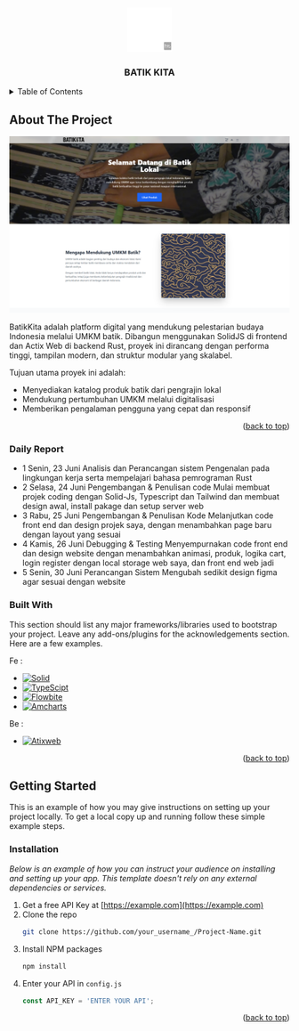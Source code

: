 
<a name="readme-top"></a>


<!-- PROJECT LOGO -->
<br />
<div align="center">
  <a href="https://github.com/PKL-SST-2025/BatikKita-Fe?tab=readme-ov-file">
    <img src="images/logo.png" alt="Logo" width="80" height="80">
  </a>

  <h3 align="center">BATIK KITA</h3>
  
</div>



<!-- TABLE OF CONTENTS -->
<details>
  <summary>Table of Contents</summary>
  <ol>
    <li>
      <a href="#about-the-project">About The Project</a>
      <ul>
        <li><a href="#daily-report">Daily Report</a></li>
        <li><a href="#built-with">Built With</a></li>
      </ul>
    </li>
    <li>
      <a href="#getting-started">Getting Started</a>
      <ul>
        <li><a href="#installation">Installation</a></li>
      </ul>
    </li>
  </ol>
</details>



<!-- ABOUT THE PROJECT -->
## About The Project

[![Product Name Screen Shot][product-screenshot]](https://example.com)

BatikKita adalah platform digital yang mendukung pelestarian budaya Indonesia melalui UMKM batik. Dibangun menggunakan SolidJS di frontend dan Actix Web di backend Rust, proyek ini dirancang dengan performa tinggi, tampilan modern, dan struktur modular yang skalabel.

Tujuan utama proyek ini adalah:
- Menyediakan katalog produk batik dari pengrajin lokal
- Mendukung pertumbuhan UMKM melalui digitalisasi
- Memberikan pengalaman pengguna yang cepat dan responsif


<p align="right">(<a href="#readme-top">back to top</a>)</p>



### Daily Report

* 1	Senin, 23 Juni	Analisis dan Perancangan sistem	Pengenalan pada lingkungan kerja serta mempelajari bahasa pemrograman Rust
* 2	Selasa, 24 Juni	Pengembangan & Penulisan code	Mulai membuat projek coding dengan Solid-Js, Typescript dan Tailwind dan membuat design awal, install pakage dan setup server web 
* 3	Rabu, 25 Juni	Pengembangan & Penulisan Kode	Melanjutkan code front end dan design projek saya, dengan menambahkan page baru dengan layout yang sesuai
* 4	Kamis, 26 Juni	Debugging & Testing	Menyempurnakan code front end dan design website dengan menambahkan animasi, produk, logika cart, login register dengan local storage web saya, dan front end web jadi
* 5	Senin, 30 Juni	Perancangan Sistem	Mengubah sedikit design figma agar sesuai dengan website



### Built With

This section should list any major frameworks/libraries used to bootstrap your project. Leave any add-ons/plugins for the acknowledgements section. Here are a few examples.

Fe :
* [![Solid][Solid.js]][Solid-url]
* [![TypeScipt][TypeScript]][Type-url]
* [![Flowbite][Flowbite]][Flow-url]
* [![Amcharts][Amcharts]][Chart-url]

Be :
* [![Atixweb][Atixweb]][Atix-url]
  
<p align="right">(<a href="#readme-top">back to top</a>)</p>



<!-- GETTING STARTED -->
## Getting Started

This is an example of how you may give instructions on setting up your project locally.
To get a local copy up and running follow these simple example steps.


### Installation

_Below is an example of how you can instruct your audience on installing and setting up your app. This template doesn't rely on any external dependencies or services._

1. Get a free API Key at [https://example.com](https://example.com)
2. Clone the repo
   ```sh
   git clone https://github.com/your_username_/Project-Name.git
   ```
3. Install NPM packages
   ```sh
   npm install
   ```
4. Enter your API in `config.js`
   ```js
   const API_KEY = 'ENTER YOUR API';
   ```

<p align="right">(<a href="#readme-top">back to top</a>)</p>

<!-- MARKDOWN LINKS & IMAGES -->
<!-- https://www.markdownguide.org/basic-syntax/#reference-style-links -->
[contributors-shield]: https://img.shields.io/github/contributors/othneildrew/Best-README-Template.svg?style=for-the-badge
[contributors-url]: https://github.com/graphs/contributors
[forks-shield]: https://img.shields.io/github/forks/othneildrew/Best-README-Template.svg?style=for-the-badge
[forks-url]: https://github.com/network/members
[stars-shield]: https://img.shields.io/github/stars/othneildrew/Best-README-Template.svg?style=for-the-badge
[stars-url]: https://github.com/stargazers
[issues-shield]: https://img.shields.io/github/issues/othneildrew/Best-README-Template.svg?style=for-the-badge
[issues-url]: https://github.com/issues
[license-shield]: https://img.shields.io/github/license/othneildrew/Best-README-Template.svg?style=for-the-badge
[license-url]: https://github.com/blob/master/LICENSE.txt
[linkedin-shield]: https://img.shields.io/badge/-LinkedIn-black.svg?style=for-the-badge&logo=linkedin&colorB=555
[linkedin-url]: https://linkedin.com/in/othneildrew
[product-screenshot]: images/screenshot.png
[Solid.js]: https://img.shields.io/badge/solid.js-000000?style=for-the-badge&logo=soliddotjs&logoColor=white
[Solid-url]: https://www.solidjs.com/
[TypeScript]: https://img.shields.io/badge/TypeScript-719af4?style=for-the-badge&logo=soliddotjs&logoColor=white
[Type-url]: https://www.typescriptlang.org/
[Flowbite]: https://img.shields.io/badge/Flowbite-111827?style=for-the-badge&logo=soliddotjs&logoColor=white
[Flow-url]: https://flowbite.com/
[Amcharts]: https://img.shields.io/badge/Amcharts%205-262626?style=for-the-badge&logo=soliddotjs&logoColor=white
[Chart-url]: https://www.amcharts.com/
[Atixweb]: https://img.shields.io/badge/AtixWeb-0a191c?style=for-the-badge&logo=soliddotjs&logoColor=white
[Atix-url]: https://actix.rs/
[Laravel.com]: https://img.shields.io/badge/Laravel-FF2D20?style=for-the-badge&logo=laravel&logoColor=white
[Laravel-url]: https://laravel.com
[Bootstrap.com]: https://img.shields.io/badge/Bootstrap-563D7C?style=for-the-badge&logo=bootstrap&logoColor=white
[Bootstrap-url]: https://getbootstrap.com
[JQuery.com]: https://img.shields.io/badge/jQuery-0769AD?style=for-the-badge&logo=jquery&logoColor=white
[JQuery-url]: https://jquery.com 
